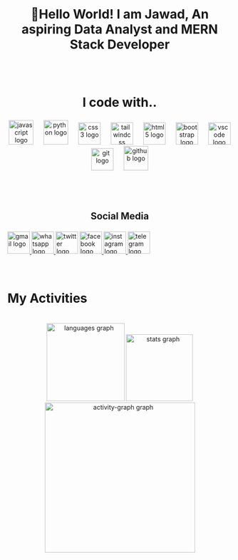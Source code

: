 <br clear="both">

<h1 height="70" align="center">🌟Hello World! I am Jawad, An aspiring Data Analyst and MERN Stack Developer</h1>

###

<br clear="both">
<br clear="both">

<h1 align="center">I code with..</h1>

###



<div align="center">
  <img src="https://img.shields.io/badge/JavaScript-F7DF1E?logo=javascript&logoColor=black&style=for-the-badge" height="55" alt="javascript logo"  />
  <img width="15" />
  <img src="https://img.shields.io/badge/Python-3776AB?logo=python&logoColor=white&style=for-the-badge" height="55" alt="python logo"  />
  <img width="15" />
  <img src="https://img.shields.io/badge/CSS3-1572B6?logo=css3&logoColor=white&style=for-the-badge" height="50" alt="css3 logo"  />
  <img width="15" />
  <img src="https://img.shields.io/badge/Tailwind CSS-06B6D4?logo=tailwindcss&logoColor=black&style=for-the-badge" height="50" alt="tailwindcss logo"  />
  <img width="15" />
  <img src="https://img.shields.io/badge/HTML5-E34F26?logo=html5&logoColor=white&style=for-the-badge" height="50" alt="html5 logo"  />
  <img width="15" />
  <img src="https://img.shields.io/badge/Bootstrap-7952B3?logo=bootstrap&logoColor=white&style=for-the-badge" height="50" alt="bootstrap logo"  />
  <img width="15" />
  <img src="https://img.shields.io/badge/Visual Studio Code-007ACC?logo=visualstudiocode&logoColor=white&style=for-the-badge" height="50" alt="vscode logo"  />
  <img width="15" />
  <img src="https://img.shields.io/badge/Git-F05032?logo=git&logoColor=white&style=for-the-badge" height="50" alt="git logo"  />
  <img width="15" />
  <img src="https://img.shields.io/badge/GitHub-181717?logo=github&logoColor=white&style=for-the-badge" height="55" alt="github logo"  />
  <img width="15" />
</div>

###

<br clear="both">
<br clear="both">

<h2 align="center">Social Media</h2>

###


<div align="left">
  <a href="mdjaoyed@gmail.com" target="_blank">
    <img src="https://img.shields.io/static/v1?message=Gmail&logo=gmail&label=&color=D14836&logoColor=white&labelColor=&style=flat" height="50" alt="gmail logo"  />
  </a>
  <a href="+880 1760618479" target="_blank">
    <img src="https://img.shields.io/static/v1?message=Whatsapp&logo=whatsapp&label=&color=25D366&logoColor=white&labelColor=&style=flat" height="50" alt="whatsapp logo"  />
  </a>
  <img src="https://img.shields.io/static/v1?message=Twitter&logo=twitter&label=&color=1DA1F2&logoColor=white&labelColor=&style=flat" height="50" alt="twitter logo"  />
  <a href="https://www.facebook.com/MdJawadOfficial" target="_blank">
    <img src="https://img.shields.io/static/v1?message=Facebook&logo=facebook&label=&color=1877F2&logoColor=white&labelColor=&style=flat" height="50" alt="facebook logo"  />
  </a>
  <a href="https://instagram.com/jawad.ahmad10" target="_blank">
    <img src="https://img.shields.io/static/v1?message=Instagram&logo=instagram&label=&color=E4405F&logoColor=white&labelColor=&style=flat" height="50" alt="instagram logo"  />
  </a>
  <img src="https://img.shields.io/static/v1?message=Telegram&logo=telegram&label=@Jawadofficialbd&color=2CA5E0&logoColor=white&labelColor=&style=flat" height="50" alt="telegram logo"  />
</div>

###

<br clear="both">

<h1 align="left">My Activities</h1>

###

<br clear="both">

<div align="center">
  <img src="https://github-readme-stats.vercel.app/api/top-langs?username=Mo-Jawad&locale=en&hide_title=false&layout=compact&card_width=320&langs_count=8&theme=dracula&hide_border=true&order=2" height="175" alt="languages graph"  />
  <img src="https://github-readme-stats.vercel.app/api?username=Mo-Jawad&hide_title=false&hide_rank=false&show_icons=true&include_all_commits=true&count_private=true&disable_animations=false&theme=dracula&locale=en&hide_border=false&order=1" height="150" alt="stats graph"  />
<!--   <img src="https://streak-stats.demolab.com?user=Mo-Jawad&locale=en&mode=weekly&theme=cobalt&hide_border=false&border_radius=5&date_format=M%20j%5B,%20Y%5D&order=3" height="174" alt="streak graph"  /> -->
  <img src="https://github-readme-activity-graph.vercel.app/graph?username=Mo-Jawad&radius=16&theme=react&area=true&order=5&hide_border=true" height="337" alt="activity-graph graph"  />
</div>

###
